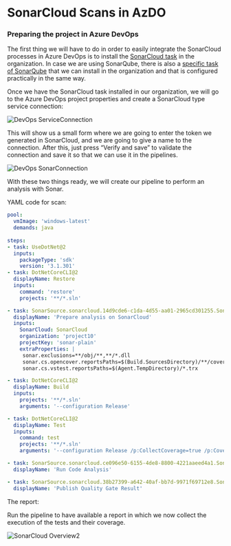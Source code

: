 # SonarCloud Scans in AzDO

### Preparing the project in Azure DevOps

The first thing we will have to do in order to easily integrate the SonarCloud processes in Azure DevOps is to install the [SonarCloud task](https://marketplace.visualstudio.com/items?itemName=SonarSource.sonarcloud\&targetId=501105ea-146a-4ef7-8f0e-54de940c1f3c\&utm\_source=vstsproduct\&utm\_medium=ExtHubManageList) in the organization. In case we are using SonarQube, there is also a [specific task of SonarQube](https://marketplace.visualstudio.com/items?itemName=SonarSource.sonarqube) that we can install in the organization and that is configured practically in the same way.

Once we have the SonarCloud task installed in our organization, we will go to the Azure DevOps project properties and create a SonarCloud type service connection:

![DevOps ServiceConnection](https://cdn.plainconcepts.com/wp-content/uploads/2020/08/serviceconnection-520x390.png)

This will show us a small form where we are going to enter the token we generated in SonarCloud, and we are going to give a name to the connection. After this, just press “Verify and save” to validate the connection and save it so that we can use it in the pipelines.

![DevOps SonarConnection](https://cdn.plainconcepts.com/wp-content/uploads/2020/08/sonarconnection.png)

With these two things ready, we will create our pipeline to perform an analysis with Sonar.

YAML code for scan:

```yaml
pool:
  vmImage: 'windows-latest'
  demands: java
  
steps:
- task: UseDotNet@2
  inputs:
    packageType: 'sdk'
    version: '3.1.301'
- task: DotNetCoreCLI@2
  displayName: Restore
  inputs:
    command: 'restore'
    projects: '**/*.sln'    

- task: SonarSource.sonarcloud.14d9cde6-c1da-4d55-aa01-2965cd301255.SonarCloudPrepare@1
  displayName: 'Prepare analysis on SonarCloud'
  inputs:
    SonarCloud: SonarCloud
    organization: 'project10'
    projectKey: 'sonar-plain'
    extraProperties: |
     sonar.exclusions=**/obj/**,**/*.dll
     sonar.cs.opencover.reportsPaths=$(Build.SourcesDirectory)/**/coverage.opencover.xml
     sonar.cs.vstest.reportsPaths=$(Agent.TempDirectory)/*.trx

- task: DotNetCoreCLI@2
  displayName: Build
  inputs:
    projects: '**/*.sln'
    arguments: '--configuration Release'

- task: DotNetCoreCLI@2
  displayName: Test
  inputs:
    command: test
    projects: '**/*.sln'
    arguments: '--configuration Release /p:CollectCoverage=true /p:CoverletOutputFormat=opencover --logger trx'

- task: SonarSource.sonarcloud.ce096e50-6155-4de8-8800-4221aaeed4a1.SonarCloudAnalyze@1
  displayName: 'Run Code Analysis'

- task: SonarSource.sonarcloud.38b27399-a642-40af-bb7d-9971f69712e8.SonarCloudPublish@1
  displayName: 'Publish Quality Gate Result'
```

The report:

Run the pipeline to have available a report in which we now collect the execution of the tests and their coverage.

![SonarCloud Overview2](https://cdn.plainconcepts.com/wp-content/uploads/2020/08/sonaroverview2.png)
